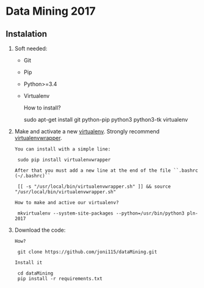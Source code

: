 Data Mining 2017
================


Instalation
-----------

1. Soft needed:

    - Git
    - Pip
    - Python>=3.4
    - Virtualenv

       How to install?

        sudo apt-get install git python-pip python3 python3-tk virtualenv


2. Make and activate a new [virtualenv](http://virtualenv.readthedocs.org/en/latest/virtualenv.html). Strongly recommend [virtualenvwrapper](http://virtualenvwrapper.readthedocs.org/en/latest/install.html#basic-installation).

       You can install with a simple line:

        sudo pip install virtualenvwrapper

       After that you must add a new line at the end of the file ``.bashrc (~/.bashrc)``

        [[ -s "/usr/local/bin/virtualenvwrapper.sh" ]] && source "/usr/local/bin/virtualenvwrapper.sh"

       How to make and active our virtualenv?

        mkvirtualenv --system-site-packages --python=/usr/bin/python3 pln-2017

3. Download the code:

       How?

        git clone https://github.com/joni115/dataMining.git

       Install it

        cd dataMining
        pip install -r requirements.txt
